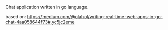 Chat application written in go language.

based on: https://medium.com/@olahol/writing-real-time-web-apps-in-go-chat-4aa058644f73#.yc5jc2eme
